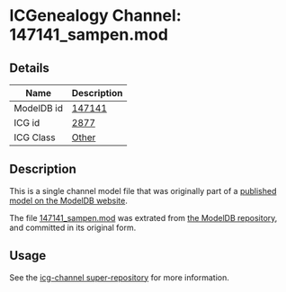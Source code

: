 # ICGenealogy Channel: 147141\_sampen.mod

## Details

Name | Description
---- | -----------
ModelDB id | [147141](http://senselab.med.yale.edu/ModelDB/ShowModel.cshtml?model=147141)
ICG id | [2877](http://icg.neurotheory.ox.ac.uk/channels/other/2877)
ICG Class | [Other](http://icg.neurotheory.ox.ac.uk/channels/other)

## Description

This is a single channel model file that was originally part of a [published model on the ModelDB website](http://senselab.med.yale.edu/mModelDB/ShowModel.cshtml?model=147141).

The file [147141\_sampen.mod](147141_sampen.mod) was extrated from [the ModelDB repository](http://senselab.med.yale.edu/ModelDB/ShowModel.cshtml?model=147141), and committed in its original form.

## Usage

See the [icg-channel super-repository](https://github.com/icgenealogy/icg-channels) for more information.